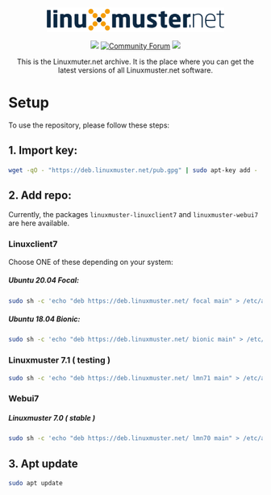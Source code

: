 <p align="center">
   <img src="https://raw.githubusercontent.com/linuxmuster/archive/master/.github/media/lmn-logo.svg" alt="LMN logo" width="70%" />
</p>

<p align="center">
  <a href="https://github.com/linuxmuster/archive/actions/workflows/build-and-deploy.yml"><img src="https://github.com/linuxmuster/archive/actions/workflows/build-and-deploy.yml/badge.svg" /></a>
  <a href="https://ask.linuxmuster.net"><img src="https://img.shields.io/discourse/users?logo=discourse&logoColor=white&server=https%3A%2F%2Fask.linuxmuster.net" alt="Community Forum"/></a>
  <a href="https://www.gnu.org/licenses/agpl-3.0" ><img src="https://img.shields.io/badge/License-AGPL%20v3-blue.svg" /></a>
</p>

<p align="center">
This is the Linuxmuter.net archive. It is the place where you can get the latest versions of all Linuxmuster.net software.
</p>

# Setup

To use the repository, please follow these steps:

## 1. Import key:

```bash
wget -qO - "https://deb.linuxmuster.net/pub.gpg" | sudo apt-key add -
```

## 2. Add repo:

Currently, the packages `linuxmuster-linuxclient7` and `linuxmuster-webui7` are here available.

### Linuxclient7

Choose ONE of these depending on your system:

##### Ubuntu 20.04 Focal:

```bash
sudo sh -c 'echo "deb https://deb.linuxmuster.net/ focal main" > /etc/apt/sources.list.d/lmn7.list'
```

##### Ubuntu 18.04 Bionic:

```bash
sudo sh -c 'echo "deb https://deb.linuxmuster.net/ bionic main" > /etc/apt/sources.list.d/lmn7.list'
```

### Linuxmuster 7.1 ( testing )

```bash
sudo sh -c 'echo "deb https://deb.linuxmuster.net/ lmn71 main" > /etc/apt/sources.list.d/lmn7.list'
```

### Webui7

##### Linuxmuster 7.0 ( stable )

```bash
sudo sh -c 'echo "deb https://deb.linuxmuster.net/ lmn70 main" > /etc/apt/sources.list.d/lmn7.list'
```


## 3. Apt update

```bash
sudo apt update
```
